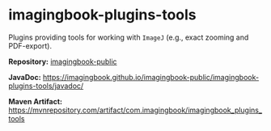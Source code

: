 # imagingbook-plugins-tools

Plugins providing tools for working with `ImageJ` (e.g., exact zooming and PDF-export).

**Repository:** [imagingbook-public](https://github.com/imagingbook/imagingbook-public)

**JavaDoc:** https://imagingbook.github.io/imagingbook-public/imagingbook-plugins-tools/javadoc/

**Maven Artifact:** https://mvnrepository.com/artifact/com.imagingbook/imagingbook_plugins_tools
